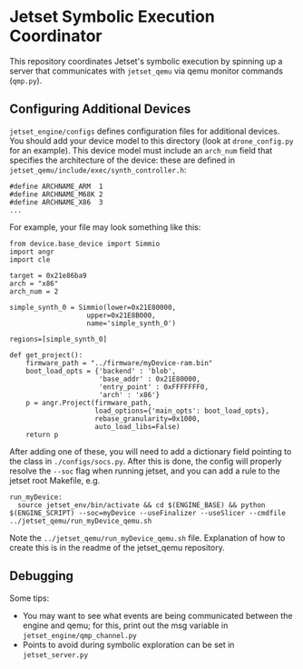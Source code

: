 # Jetset Symbolic Execution Coordinator

This repository coordinates Jetset's symbolic execution by spinning up a server that communicates with `jetset_qemu` via qemu monitor commands (`qmp.py`).

## Configuring Additional Devices

`jetset_engine/configs` defines configuration files for additional devices. 
You should add your device model to this directory (look at `drone_config.py` for an example). 
This device model must include an `arch_num` field that specifies the architecture of the device: these are defined in `jetset_qemu/include/exec/synth_controller.h`:

```
#define ARCHNAME_ARM  1
#define ARCHNAME_M68K 2
#define ARCHNAME_X86  3
...
```

For example, your file may look something like this:

```
from device.base_device import Simmio
import angr
import cle

target = 0x21e86ba9
arch = "x86"
arch_num = 2

simple_synth_0 = Simmio(lower=0x21E80000,
                   upper=0x21E8B000,
                   name='simple_synth_0')

regions=[simple_synth_0]

def get_project():        
    firmware_path = "../firmware/myDevice-ram.bin"
    boot_load_opts = {'backend' : 'blob',
                      'base_addr' : 0x21E80000,
                      'entry_point' : 0xFFFFFFF0,
                      'arch' : 'x86'}
    p = angr.Project(firmware_path,
                     load_options={'main_opts': boot_load_opts},
                     rebase_granularity=0x1000,
                     auto_load_libs=False)
    return p
```

After adding one of these, you will need to add a dictionary field pointing to the class in `./configs/socs.py`.
After this is done, the config will properly resolve the `--soc` flag when running jetset, and you can add a rule to the jetset root Makefile, e.g.

```
run_myDevice:
  source jetset_env/bin/activate && cd $(ENGINE_BASE) && python $(ENGINE_SCRIPT) --soc=myDevice --useFinalizer --useSlicer --cmdfile ../jetset_qemu/run_myDevice_qemu.sh
```

Note the `../jetset_qemu/run_myDevice_qemu.sh` file. 
Explanation of how to create this is in the readme of the jetset\_qemu repository.

## Debugging

Some tips:
- You may want to see what events are being communicated between the engine and qemu; for this, print out the msg variable in `jetset_engine/qmp_channel.py`
- Points to avoid during symbolic exploration can be set in `jetset_server.py`
